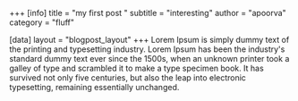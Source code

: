 +++
[info]
title = "my first post "
subtitle = "interesting"
author = "apoorva"
category = "fluff"

[data]
layout = "blogpost_layout"
+++
Lorem Ipsum is simply dummy text of the printing and typesetting industry. Lorem Ipsum has been the industry's standard dummy text ever since the 1500s, when an unknown printer took a galley of type and scrambled it to make a type specimen book. It has survived not only five centuries, but also the leap into electronic typesetting, remaining essentially unchanged. 

